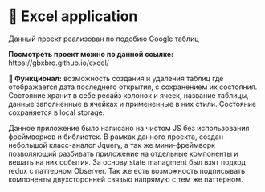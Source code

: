 <h1>📇 Excel application</h1>
<p>Данный проект реализован по подобию Google таблиц</p>
<p>
  <strong>
    Посмотреть проект можно по данной ссылке: 
  </strong>
  https://gbxbro.github.io/excel/
</p>
<p>
  <strong>🔧 Функционал:</strong>
  возможность создания и удаления таблиц где отображается дата последнего открытия, с сохранением их состояния.
  Состояние хранит в себе ресайз колонок и ячеек, название таблицы, данные заполненные в ячейках и примененные в них стили. 
  Состояние сохраняется в local storage.
</p>
<p>
  Данное приложение было написано на чистом JS без использования фреймворков и библиотек. В рамках данного проекта, создан небольшой класс-аналог Jquery,
  а так же мини-фреймворк позволяющий разбивать приложение на отдельные компоненты и вешать на них события. За основу state managment был взят подход redux с паттерном Observer.
  Так же есть возможность подписывать компоненты двухсторонней связью напрямую с тем же паттерном.
</p>
